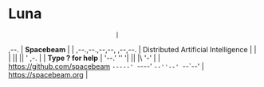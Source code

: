 # Luna
                                  |
,--.                              |  **Spacebeam**
|  |   ,--.,--.,--,--,  ,--,--.   |  Distributed Artificial Intelligence
|  |   |  ||  ||      \' ,-.  |   |  **Type ? for help**
|  '--.'  ''  '|  ||  |\ '-'  |   |  https://github.com/spacebeam
`-----' `----' `--''--' `--`--'   |  https://spacebeam.org
                                  |
